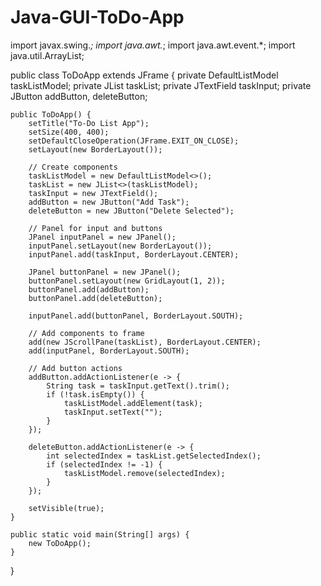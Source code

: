 # Java-GUI-ToDo-App


import javax.swing.*;
import java.awt.*;
import java.awt.event.*;
import java.util.ArrayList;

public class ToDoApp extends JFrame {
    private DefaultListModel<String> taskListModel;
    private JList<String> taskList;
    private JTextField taskInput;
    private JButton addButton, deleteButton;

    public ToDoApp() {
        setTitle("To-Do List App");
        setSize(400, 400);
        setDefaultCloseOperation(JFrame.EXIT_ON_CLOSE);
        setLayout(new BorderLayout());

        // Create components
        taskListModel = new DefaultListModel<>();
        taskList = new JList<>(taskListModel);
        taskInput = new JTextField();
        addButton = new JButton("Add Task");
        deleteButton = new JButton("Delete Selected");

        // Panel for input and buttons
        JPanel inputPanel = new JPanel();
        inputPanel.setLayout(new BorderLayout());
        inputPanel.add(taskInput, BorderLayout.CENTER);

        JPanel buttonPanel = new JPanel();
        buttonPanel.setLayout(new GridLayout(1, 2));
        buttonPanel.add(addButton);
        buttonPanel.add(deleteButton);

        inputPanel.add(buttonPanel, BorderLayout.SOUTH);

        // Add components to frame
        add(new JScrollPane(taskList), BorderLayout.CENTER);
        add(inputPanel, BorderLayout.SOUTH);

        // Add button actions
        addButton.addActionListener(e -> {
            String task = taskInput.getText().trim();
            if (!task.isEmpty()) {
                taskListModel.addElement(task);
                taskInput.setText("");
            }
        });

        deleteButton.addActionListener(e -> {
            int selectedIndex = taskList.getSelectedIndex();
            if (selectedIndex != -1) {
                taskListModel.remove(selectedIndex);
            }
        });

        setVisible(true);
    }

    public static void main(String[] args) {
        new ToDoApp();
    }
}
